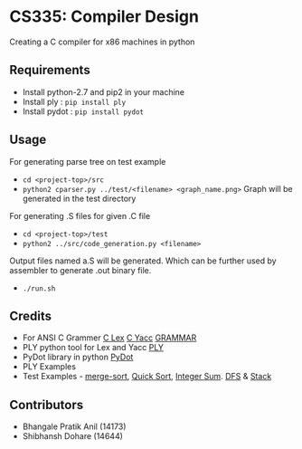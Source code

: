 # CS335: Compiler Design
Creating a C compiler for x86 machines in python

Requirements
------------
* Install python-2.7 and pip2 in your machine
* Install ply : ```pip install ply```
* Install pydot : ```pip install pydot```

Usage
-----
For generating parse tree on test example
* ```cd <project-top>/src```
* ```python2 cparser.py ../test/<filename> <graph_name.png>```
Graph will be generated in the test directory


For generating .S files for given .C file
* ```cd <project-top>/test```
* ```python2 ../src/code_generation.py <filename>```

Output files named a.S will be generated. Which can be further used by assembler to generate .out binary file.
* ```./run.sh```

Credits
-------

* For ANSI C Grammer [C Lex](https://www.lysator.liu.se/c/ANSI-C-grammar-l.html) [C Yacc](https://www.lysator.liu.se/c/ANSI-C-grammar-y.html) [GRAMMAR](http://www.quut.com/c/ANSI-C-grammar-l-2011.html)
* PLY python tool for Lex and Yacc [PLY](https://github.com/dabeaz/ply)
* PyDot library in python [PyDot](https://github.com/erocarrera/pydot)
* PLY Examples
* Test Examples - [merge-sort](http://quiz.geeksforgeeks.org/merge-sort/), [Quick Sort](https://www.tutorialspoint.com/data_structures_algorithms/quick_sort_program_in_c.htm), [Integer Sum](https://www.programiz.com/c-programming/examples/sum-natural-numbers). [DFS](http://www.c-program-example.com/2011/10/c-program-to-implement-depth-first.html) & [Stack](http://www.programmingsimplified.com/c/data-structures/c-stack-implementation-using-array)

Contributors
------------
* Bhangale Pratik Anil (14173)
* Shibhansh Dohare (14644)
